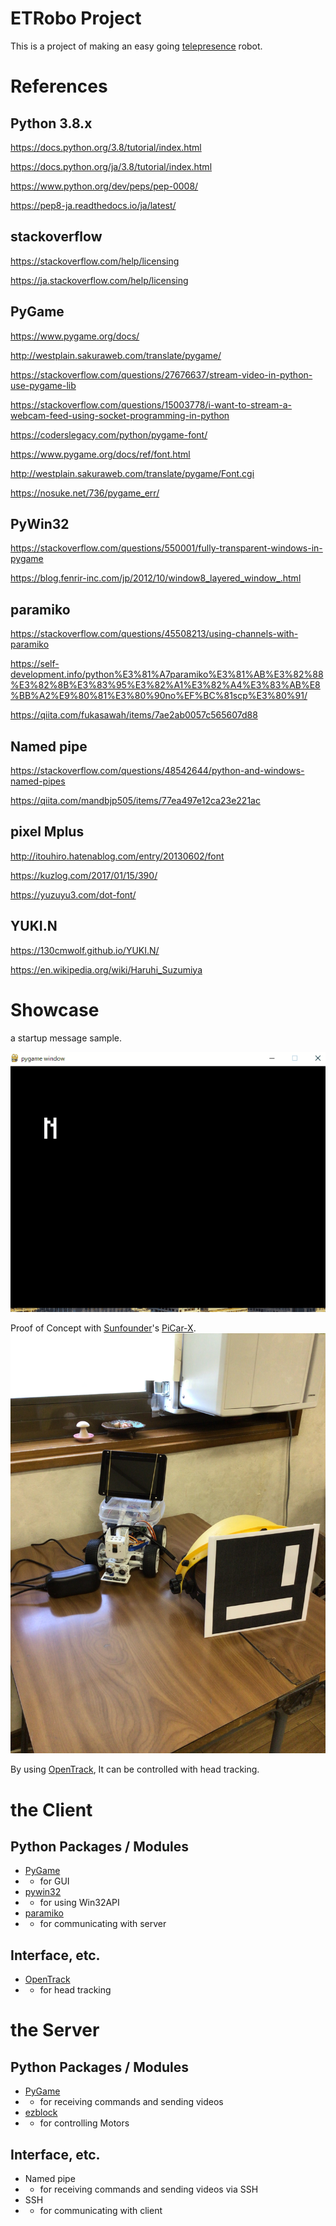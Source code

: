 # ETRobo Project
This is a project of making an easy going [telepresence](https://en.wikipedia.org/wiki/Telepresence) robot.

# References

## Python 3.8.x

https://docs.python.org/3.8/tutorial/index.html

https://docs.python.org/ja/3.8/tutorial/index.html

https://www.python.org/dev/peps/pep-0008/

https://pep8-ja.readthedocs.io/ja/latest/

## stackoverflow

https://stackoverflow.com/help/licensing

https://ja.stackoverflow.com/help/licensing

## PyGame

https://www.pygame.org/docs/

http://westplain.sakuraweb.com/translate/pygame/

https://stackoverflow.com/questions/27676637/stream-video-in-python-use-pygame-lib

https://stackoverflow.com/questions/15003778/i-want-to-stream-a-webcam-feed-using-socket-programming-in-python

https://coderslegacy.com/python/pygame-font/

https://www.pygame.org/docs/ref/font.html

http://westplain.sakuraweb.com/translate/pygame/Font.cgi

https://nosuke.net/736/pygame_err/

## PyWin32

https://stackoverflow.com/questions/550001/fully-transparent-windows-in-pygame

https://blog.fenrir-inc.com/jp/2012/10/window8_layered_window_.html

## paramiko

https://stackoverflow.com/questions/45508213/using-channels-with-paramiko

https://self-development.info/python%E3%81%A7paramiko%E3%81%AB%E3%82%88%E3%82%8B%E3%83%95%E3%82%A1%E3%82%A4%E3%83%AB%E8%BB%A2%E9%80%81%E3%80%90no%EF%BC%81scp%E3%80%91/

https://qiita.com/fukasawah/items/7ae2ab0057c565607d88

## Named pipe

https://stackoverflow.com/questions/48542644/python-and-windows-named-pipes

https://qiita.com/mandbjp505/items/77ea497e12ca23e221ac

## pixel Mplus

http://itouhiro.hatenablog.com/entry/20130602/font

https://kuzlog.com/2017/01/15/390/

https://yuzuyu3.com/dot-font/

## YUKI.N

https://130cmwolf.github.io/YUKI.N/

https://en.wikipedia.org/wiki/Haruhi_Suzumiya

# Showcase

a startup message sample.

![a startup message sample](https://raw.githubusercontent.com/neetandgeeks/easygoingtelepresencerobot/main/pictures/StartupMessageSample.gif)

Proof of Concept with [Sunfounder](https://github.com/sunfounder)'s [PiCar-X](https://www.sunfounder.com/products/picar-x).
![PoC](https://raw.githubusercontent.com/neetandgeeks/easygoingtelepresencerobot/main/pictures/ProofofConcept001.jpg)

By using [OpenTrack](https://github.com/opentrack/opentrack), It can be controlled with head tracking.

# the Client

## Python Packages / Modules

* [PyGame](https://www.pygame.org/docs/)
* * for GUI
* [pywin32](https://github.com/mhammond/pywin32)
* * for using Win32API
* [paramiko](https://www.paramiko.org/)
* * for communicating with server

## Interface, etc.

* [OpenTrack](https://github.com/opentrack/opentrack)
* * for head tracking

# the Server

## Python Packages / Modules

* [PyGame](https://www.pygame.org/docs/)
* * for receiving commands and sending videos
* [ezblock](https://github.com/sunfounder-ezblock/ezb-pi)
* * for controlling Motors

## Interface, etc.

* Named pipe
* * for receiving commands and sending videos via SSH
* SSH
* * for communicating with client
